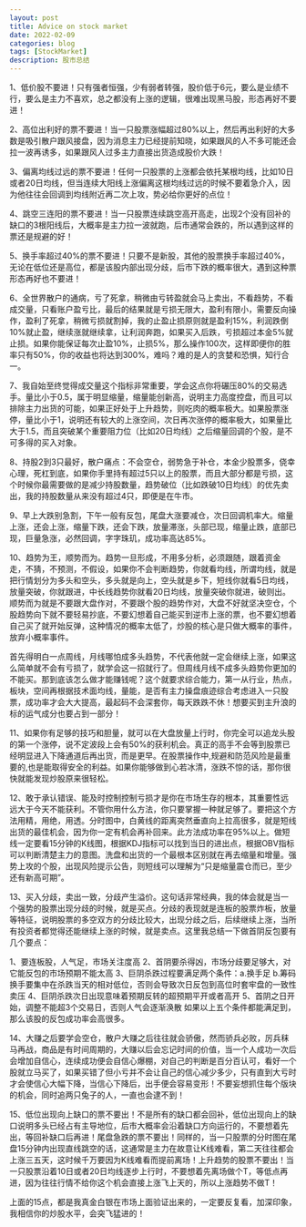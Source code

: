 ```yaml
---
layout: post
title: Advice on stock market
date: 2022-02-09
categories: blog
tags: [StockMarket]
description: 股市总结
---
```


1、低价股不要进！只有强者恒强，少有弱者转强，股价低于6元，要么是业绩不行，要么是主力不喜欢，总之都没有上涨的逻辑，很难出现黑马股，形态再好不要进！

2、高位出利好的票不要进！当一只股票涨幅超过80%以上，然后再出利好的大多数是吸引散户跟风接盘，因为消息主力已经提前知晓，如果跟风的人不多可能还会拉一波再诱多，如果跟风人过多主力直接出货造成股价大跌！

3、偏离均线过远的票不要进！任何一只股票的上涨都会依托某根均线，比如10日或者20日均线，但当连续大阳线上涨偏离这根均线过远的时候不要着急介入，因为他往往会回调到均线附近再二次上攻，势必给你更好的点位！

4、跳空三连阳的票不要进！当一只股票连续跳空高开高走，出现2个没有回补的缺口的3根阳线后，大概率是主力拉一波就跑，后市通常会跌的，所以遇到这样的票还是规避的好！

5、换手率超过40%的票不要进！只要不是新股，其他的股票换手率超过40%，无论在低位还是高位，都是该股内部出现分歧，后市下跌的概率很大，遇到这种票形态再好也不要进！

6、全世界散户的通病，亏了死拿，稍微由亏转盈就会马上卖出，不看趋势，不看成交量，只看账户盈亏比，最后的结果就是亏损无限大，盈利有限小，需要反向操作，盈利了死拿，稍微亏损就割掉，我的止盈止损原则就是盈利15%，利润跌倒10%就止盈，继续涨就继续拿，让利润奔跑，如果买入后跌，亏损超过本金5%就止损。如果你能保证每次止盈10%，止损5%，那么操作100次，这样即便你的胜率只有50%，你的收益也将达到300%，难吗？难的是人的贪婪和恐惧，知行合一。

7、我自始至终觉得成交量这个指标非常重要，学会这点你将碾压80%的交易选手。量比小于0.5，属于明显缩量，缩量能创新高，说明主力高度控盘，而且可以排除主力出货的可能，如果正好处于上升趋势，则吃肉的概率极大。如果股票涨停，量比小于1，说明还有较大的上涨空间，次日再次涨停的概率极大，如果量比大于1.5，而且突破某个重要阻力位（比如20日均线）之后缩量回调的个股，是不可多得的买入对象。

8、持股2到3只最好，散户痛点：不会空仓，弱势急于补仓，本金少股票多，侥幸心理，死杠到底，如果你手里持有超过5只以上的股票，而且大部分都是亏损，这个时候你最需要做的是减少持股数量，趋势破位（比如跌破10日均线）的优先卖出，我的持股数量从来没有超过4只，即便是在牛市。

9、早上大跌别急割，下午一般有反包，尾盘大涨要减仓，次日回调机率大。缩量上涨，还会上涨，缩量下跌，还会下跌，放量滞涨，头部已现，缩量止跌，底部已现，巨量急涨，必然回调，字字珠玑，成功率高达85%。

10、趋势为王，顺势而为。趋势一旦形成，不用多分析，必须跟随，跟着资金走，不猜，不预测，不假设，如果你不会判断趋势，你就看均线，所谓均线，就是把行情划分为多头和空头，多头就是向上，空头就是乡下，短线你就看5日均线，放量突破，你就跟进，中长线趋势你就看20日均线，放量突破你就进，破则出。顺势而为就是不要跟大盘作对，不要跟个股的趋势作对，大盘不好就坚决空仓，个股趋势向下就不要轻易抄底，不要幻想着自己能买到逆市上涨的票，也不要幻想着自己买了就开始反弹，这种情况的概率太低了，炒股的核心是只做大概率的事件，放弃小概率事件。

首先得明白一点周线，月线哪怕成多头趋势，不代表他就一定会继续上涨，如果这么简单就不会有亏损了，就学会这一招就行了。但周线月线不成多头趋势你更加的不能买。那到底该怎么做才能赚钱呢？这个就要求综合能力，第一从行业，热点，板块，空间再根据技术面均线，量能，是否有主力操盘痕迹综合考虑进入一只股票，成功率才会大大提高，最起码不会深套你，每天跌跌不休！想要买到主升浪的标的运气成分也要占到一部分！

11、如果你有足够的技巧和胆量，就可以在大盘放量上行时，你完全可以追龙头股的第一个涨停，说不定波段上会有50%的获利机会。真正的高手不会等到股票已经明显进入下降通道后再出货，而是更早。在股票操作中,规避和防范风险是最重要的,也是能取得安全的利益。如果你能够做到心若冰清，涨跌不惊的话，那你很快就能发现炒股原来很轻松。

12、敢于承认错误、能及时控制控制亏损才是你在市场生存的根本，其重要性远远大于今天不能获利。不管你用什么方法，你只要掌握一种就足够了。要把这个方法用精，用绝，用透。分时图中，白黄线的距离突然垂直向上拉高很多，就是短线出货的最佳机会，因为你一定有机会再补回来。此方法成功率在95%以上。做短线一定要看15分钟的K线图，根据KDJ指标可以找到当日的进出点，根据OBV指标可以判断清楚主力的意图。洗盘和出货的一个最根本区别就在再去缩量和增量。强势上攻的个股，出现风险提示公告，则短线可以理解为“只是缩量震仓而已，至少还有新高可期”。

13、买入分歧，卖出一致，分歧产生溢价。这句话非常经典，我的体会就是当一个强势的股票出现分歧的时候，就是买点。分歧的表现就是连板的股票炸板，放量等特征，说明股票的多空双方的分歧比较大，出现分歧之后，后续继续上涨，当所有投资者都觉得还能继续上涨的时候，就是卖点。这里我总结一下做首阴反包要有几个要点：

1、要连板股，人气足，市场关注度高
2、首阴要杀得凶，市场分歧要足够大，对它能反包的市场预期不能太高
3、巨阴杀跌过程要满足两个条件：a.换手足 b.筹码换手要集中在杀跌当天的相对低位，否则会导致次日反包到高位时套牢盘的一致性卖压 4、巨阴杀跌次日出现意味着预期反转的超预期平开或者高开
5、首阴之日开始，调整不能超3个交易日，否则人气会逐渐涣散 如果以上五个条件都能满足到，那么该股的反包成功率会高很多。

14、大赚之后要学会空仓，散户大赚之后往往就会骄傲，然而骄兵必败，厉兵秣马再战，商品是有时间周期的，大赚以后会忘记时间的价值，当一个人成功一次后会增加自信心，连续成功便会自信心爆棚，对自己的判断是百分百认可，看好一个股就立马买了，如果买错了但小亏并不会让自己的信心减少多少，只有直到大亏时才会使信心大幅下降，当信心下降后，出手便会容易变形！不要妄想抓住每个版块的机会，同时追两只兔子的人，一直也会逮不到！

15、低位出现向上缺口的票不要出！不是所有的缺口都会回补，低位出现向上的缺口说明多头已经占有主导地位，后市大概率会沿着缺口方向运行的，不要想着先出，等回补缺口后再进！尾盘急跌的票不要出！同样的，当一只股票的分时图在尾盘15分钟内出现直线跳空的话，这通常是主力在故意让K线难看，第二天往往都会上涨三五天，这时候千万要因为K线难看而提前离场！上升趋势的股票不要出！当一只股票沿着10日或者20日均线逐步上行时，不要想着先离场做个T，等低点再进，因为往往行情不给你这个机会直接上涨飞上天的，所以上涨趋势不做T！

上面的15点，都是我真金白银在市场上面验证出来的，一定要反复看，加深印象，我相信你的炒股水平，会突飞猛进的！
